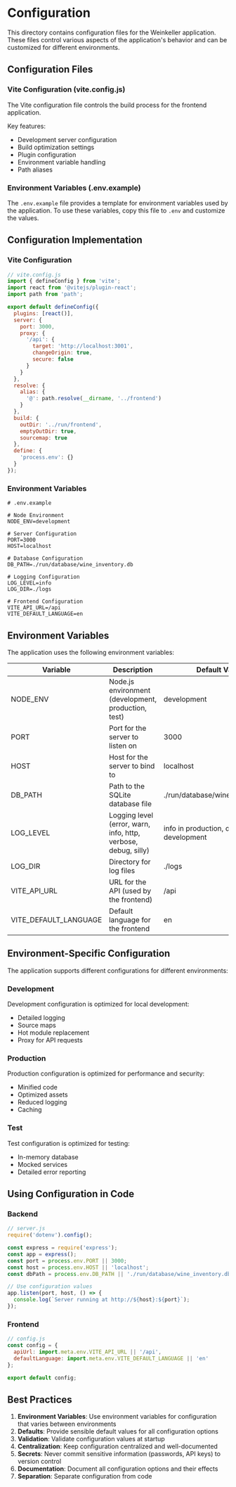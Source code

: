 # Configuration

This directory contains configuration files for the Weinkeller application. These files control various aspects of the application's behavior and can be customized for different environments.

## Configuration Files

### Vite Configuration (vite.config.js)

The Vite configuration file controls the build process for the frontend application.

Key features:
- Development server configuration
- Build optimization settings
- Plugin configuration
- Environment variable handling
- Path aliases

### Environment Variables (.env.example)

The `.env.example` file provides a template for environment variables used by the application. To use these variables, copy this file to `.env` and customize the values.

## Configuration Implementation

### Vite Configuration

```javascript
// vite.config.js
import { defineConfig } from 'vite';
import react from '@vitejs/plugin-react';
import path from 'path';

export default defineConfig({
  plugins: [react()],
  server: {
    port: 3000,
    proxy: {
      '/api': {
        target: 'http://localhost:3001',
        changeOrigin: true,
        secure: false
      }
    }
  },
  resolve: {
    alias: {
      '@': path.resolve(__dirname, '../frontend')
    }
  },
  build: {
    outDir: '../run/frontend',
    emptyOutDir: true,
    sourcemap: true
  },
  define: {
    'process.env': {}
  }
});
```

### Environment Variables

```
# .env.example

# Node Environment
NODE_ENV=development

# Server Configuration
PORT=3000
HOST=localhost

# Database Configuration
DB_PATH=./run/database/wine_inventory.db

# Logging Configuration
LOG_LEVEL=info
LOG_DIR=./logs

# Frontend Configuration
VITE_API_URL=/api
VITE_DEFAULT_LANGUAGE=en
```

## Environment Variables

The application uses the following environment variables:

| Variable | Description | Default Value |
|----------|-------------|---------------|
| NODE_ENV | Node.js environment (development, production, test) | development |
| PORT | Port for the server to listen on | 3000 |
| HOST | Host for the server to bind to | localhost |
| DB_PATH | Path to the SQLite database file | ./run/database/wine_inventory.db |
| LOG_LEVEL | Logging level (error, warn, info, http, verbose, debug, silly) | info in production, debug in development |
| LOG_DIR | Directory for log files | ./logs |
| VITE_API_URL | URL for the API (used by the frontend) | /api |
| VITE_DEFAULT_LANGUAGE | Default language for the frontend | en |

## Environment-Specific Configuration

The application supports different configurations for different environments:

### Development

Development configuration is optimized for local development:
- Detailed logging
- Source maps
- Hot module replacement
- Proxy for API requests

### Production

Production configuration is optimized for performance and security:
- Minified code
- Optimized assets
- Reduced logging
- Caching

### Test

Test configuration is optimized for testing:
- In-memory database
- Mocked services
- Detailed error reporting

## Using Configuration in Code

### Backend

```javascript
// server.js
require('dotenv').config();

const express = require('express');
const app = express();
const port = process.env.PORT || 3000;
const host = process.env.HOST || 'localhost';
const dbPath = process.env.DB_PATH || './run/database/wine_inventory.db';

// Use configuration values
app.listen(port, host, () => {
  console.log(`Server running at http://${host}:${port}`);
});
```

### Frontend

```javascript
// config.js
const config = {
  apiUrl: import.meta.env.VITE_API_URL || '/api',
  defaultLanguage: import.meta.env.VITE_DEFAULT_LANGUAGE || 'en'
};

export default config;
```

## Best Practices

1. **Environment Variables**: Use environment variables for configuration that varies between environments
2. **Defaults**: Provide sensible default values for all configuration options
3. **Validation**: Validate configuration values at startup
4. **Centralization**: Keep configuration centralized and well-documented
5. **Secrets**: Never commit sensitive information (passwords, API keys) to version control
6. **Documentation**: Document all configuration options and their effects
7. **Separation**: Separate configuration from code
